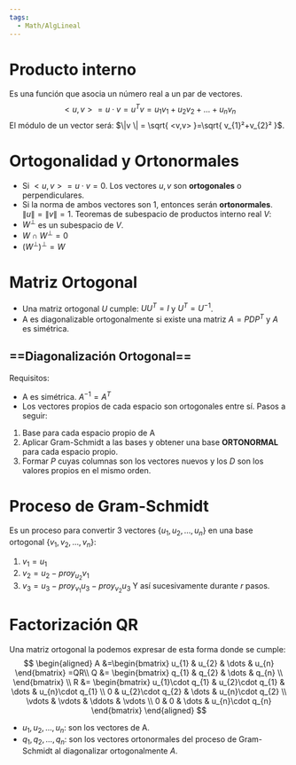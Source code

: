 ```yaml
---
tags:
  - Math/AlgLineal
---
```


# Producto interno
Es una función que asocia un número real a un par de vectores.
$$
<u,v> = u \cdot v = u^{T}v=u_{1}v_{1}+u_{2}v_{2}+\dots+u_{n}v_{n}
$$
El módulo de un vector será: $\|v \| = \sqrt{ <v,v> }=\sqrt{ v_{1}²+v_{2}² }$.
# Ortogonalidad y Ortonormales
- Si $<u,v> = u\cdot v= 0$. Los vectores $u, v$ son **ortogonales** o perpendiculares.
- Si la norma de ambos vectores son 1, entonces serán **ortonormales**. $\|u \|=\|v\|=1$.
Teoremas de subespacio de productos interno real $V$:
- $W^\perp$ es un subespacio de $V$.
- $W \cap W^{\perp}={0}$
- $(W^{\perp})^{\perp}=W$
# Matriz Ortogonal
- Una matriz ortogonal $U$ cumple: $UU^{T}=I$ y $U^T=U^{-1}$.
- A es diagonalizable ortogonalmente si existe una matriz $A = PDP^T$ y $A$ es simétrica.
## ==Diagonalización Ortogonal==
Requisitos:
- A es simétrica. $A^{-1}=A^T$
- Los vectores propios de cada espacio son ortogonales entre sí.
Pasos a seguir:
1. Base para cada espacio propio de A
2. Aplicar Gram-Schmidt a las bases y obtener una base **ORTONORMAL** para cada espacio propio.
3. Formar $P$ cuyas columnas son los vectores nuevos y los $D$ son los valores propios en el mismo orden.
# Proceso de Gram-Schmidt
Es un proceso para convertir 3 vectores $\{u_{1},u_{2},\dots,u_{n}\}$ en una base ortogonal $\{v_{1},v_{2},\dots,v_{n}\}$:
1. $v_{1} = u_{1}$
2. $v_{2}=u_{2}-proy_{u_{2}}v_{1}$
3. $v_{3}=u_{3}-proy_{v_{1}}u_{3}-proy_{v_{2}}u_{3}$
Y así sucesivamente durante $r$ pasos.
# Factorización QR
Una matriz ortogonal la podemos expresar de esta forma donde se cumple:
$$
\begin{aligned}
A &=\begin{bmatrix}
u_{1} & u_{2} & \dots & u_{n}
\end{bmatrix} =QR\\
Q &= \begin{bmatrix}
q_{1}  & q_{2} & \dots & q_{n} \\
\end{bmatrix} \\
R &= \begin{bmatrix}
u_{1}\cdot q_{1} & u_{2}\cdot q_{1} & \dots & u_{n}\cdot q_{1} \\
0 & u_{2}\cdot q_{2} & \dots & u_{n}\cdot q_{2} \\
\vdots & \vdots & \ddots & \vdots \\
0 & 0 & \dots & u_{n}\cdot q_{n}
\end{bmatrix}
\end{aligned}
$$
- $u_{1},u_{2},\dots ,u_{n}$: son los vectores de A.
- $q_{1},q_{2},\dots,q_{n}$: son los vectores ortonormales del proceso de Gram-Schmidt al diagonalizar ortogonalmente $A$.